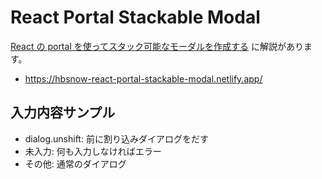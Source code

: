 # React Portal Stackable Modal

[React の portal を使ってスタック可能なモーダルを作成する](https://hbsnow.dev/blog/react-portal-modal/) に解説があります。

- https://hbsnow-react-portal-stackable-modal.netlify.app/

## 入力内容サンプル

- dialog.unshift: 前に割り込みダイアログをだす
- 未入力: 何も入力しなければエラー
- その他: 通常のダイアログ
